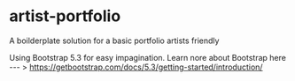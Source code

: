 # artist-portfolio

A boilderplate solution for a basic portfolio artists friendly

Using Bootstrap 5.3 for easy impagination.
Learn nore about Bootstrap here --- > https://getbootstrap.com/docs/5.3/getting-started/introduction/
